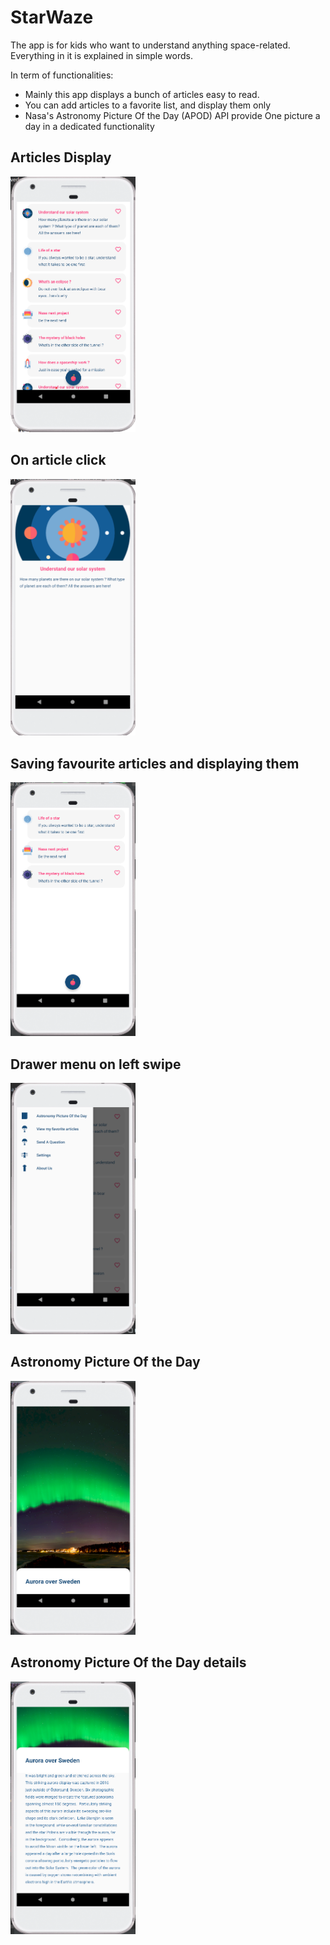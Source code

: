 # StarWaze

The app is for kids who want to understand anything space-related.
Everything in it is explained in simple words.

In term of functionalities:
- Mainly this app displays a bunch of articles easy to read.
- You can add articles to a favorite list, and display them only
- Nasa's Astronomy Picture Of the Day (APOD) API provide One picture a day in a dedicated functionality
 
 ## Articles Display
 
 <img src ="images/article_display.png" width=200/>

 ## On article click
 
 <img src ="images/article_on_click_display.png" width=200/>
 
 ## Saving favourite articles and displaying them
 
 <img src ="images/fav_articles_display.png" width=200/>
 
 ## Drawer menu on left swipe
 
 <img src ="images/menu_display.png" width=200/>
 
 ## Astronomy Picture Of the Day
 
 <img src ="images/apod_display.png" width=200/>
 
 ## Astronomy Picture Of the Day details
 
 <img src = "images/apod_display_details.png" width=200/>




